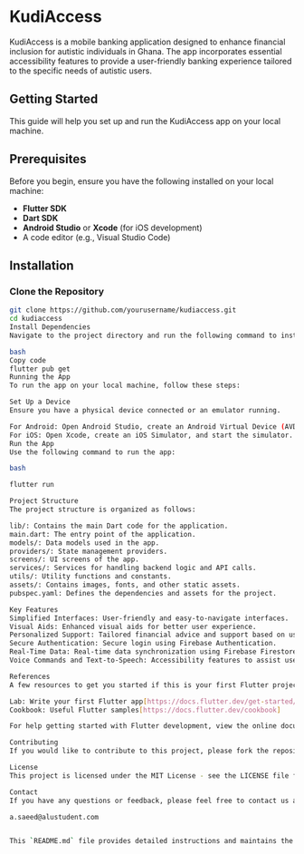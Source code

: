 # KudiAccess

KudiAccess is a mobile banking application designed to enhance financial inclusion for autistic individuals in Ghana. The app incorporates essential accessibility features to provide a user-friendly banking experience tailored to the specific needs of autistic users.

## Getting Started

This guide will help you set up and run the KudiAccess app on your local machine.

## Prerequisites

Before you begin, ensure you have the following installed on your local machine:

- **Flutter SDK**
- **Dart SDK**
- **Android Studio** or **Xcode** (for iOS development)
- A code editor (e.g., Visual Studio Code)

## Installation

### Clone the Repository

```bash
git clone https://github.com/yourusername/kudiaccess.git
cd kudiaccess
Install Dependencies
Navigate to the project directory and run the following command to install the required dependencies:

bash
Copy code
flutter pub get
Running the App
To run the app on your local machine, follow these steps:

Set Up a Device
Ensure you have a physical device connected or an emulator running.

For Android: Open Android Studio, create an Android Virtual Device (AVD), and start the emulator.
For iOS: Open Xcode, create an iOS Simulator, and start the simulator.
Run the App
Use the following command to run the app:

bash

flutter run

Project Structure
The project structure is organized as follows:

lib/: Contains the main Dart code for the application.
main.dart: The entry point of the application.
models/: Data models used in the app.
providers/: State management providers.
screens/: UI screens of the app.
services/: Services for handling backend logic and API calls.
utils/: Utility functions and constants.
assets/: Contains images, fonts, and other static assets.
pubspec.yaml: Defines the dependencies and assets for the project.

Key Features
Simplified Interfaces: User-friendly and easy-to-navigate interfaces.
Visual Aids: Enhanced visual aids for better user experience.
Personalized Support: Tailored financial advice and support based on user preferences.
Secure Authentication: Secure login using Firebase Authentication.
Real-Time Data: Real-time data synchronization using Firebase Firestore.
Voice Commands and Text-to-Speech: Accessibility features to assist users with navigation and interaction.

References
A few resources to get you started if this is your first Flutter project:

Lab: Write your first Flutter app[https://docs.flutter.dev/get-started/codelab]
Cookbook: Useful Flutter samples[https://docs.flutter.dev/cookbook]

For help getting started with Flutter development, view the online documentation[https://docs.flutter.dev/], which offers tutorials, samples, guidance on mobile development, and a full API reference.

Contributing
If you would like to contribute to this project, please fork the repository and submit a pull request. For major changes, please open an issue first to discuss what you would like to change.

License
This project is licensed under the MIT License - see the LICENSE file for details.

Contact
If you have any questions or feedback, please feel free to contact us at:

a.saeed@alustudent.com


This `README.md` file provides detailed instructions and maintains the necessary links for Flutter resources. If you need any further adjustments or additions, please let me know!

